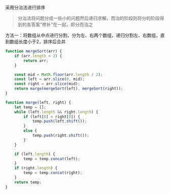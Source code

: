 采用分治法进行排序

> 分治法将问题分成一些小的问题然后递归求解，而治的阶段则将分的阶段得到的各答案"修补"在一起，即分而治之

方法一：将数组从中点进行分割，分为左、右两个数组，递归分割左、右数组，直到数组长度小于2，排序后合并

```js
function mergeSort(arr) {
    if (arr.length < 2) {
        return arr;
    }

    const mid = Math.floor(arr.length / 2);
    const left = arr.slice(0, mid);
    const right = arr.slice(mid);
    return marge(mergeSort(left), mergeSort(right));
}

function marge(left, right) {
    let temp = [];
    while (left.length && right.length) {
        if (left[0] < right[0]) {
            temp.push(left.shift());
        }
        else {
            temp.push(right.shift());
        }
    }

    if (left.length) {
        temp = temp.concat(left);
    }
    if (right.length) {
        temp = temp.concat(right);
    }
    return temp;
}
```